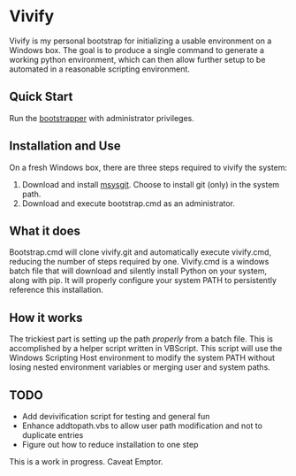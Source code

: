 # Vivify

Vivify is my personal bootstrap for initializing a usable environment on a
Windows box. The goal is to produce a single command to generate a working
python environment, which can then allow further setup to be automated in a
reasonable scripting environment.

## Quick Start

Run the [bootstrapper](https://github.com/djs/vivify/raw/master/bootstrap.cmd)
with administrator privileges.

## Installation and Use

On a fresh Windows box, there are three steps required to vivify the system:

1. Download and install [msysgit](http://code.google.com/p/msysgit/downloads/list).
   Choose to install git (only) in the system path.
2. Download and execute bootstrap.cmd as an administrator.

## What it does

Bootstrap.cmd will clone vivify.git and automatically execute vivify.cmd,
reducing the number of steps required by one. Vivify.cmd is a windows batch file
that will download and silently install Python on your system, along with pip.
It will properly configure your system PATH to persistently reference this installation.

## How it works

The trickiest part is setting up the path *properly* from a batch file. This is
accomplished by a helper script written in VBScript. This script will use the
Windows Scripting Host environment to modify the system PATH without losing
nested environment variables or merging user and system paths.

## TODO

* Add devivification script for testing and general fun
* Enhance addtopath.vbs to allow user path modification and not to duplicate
  entries
* Figure out how to reduce installation to one step

This is a work in progress.
Caveat Emptor.
